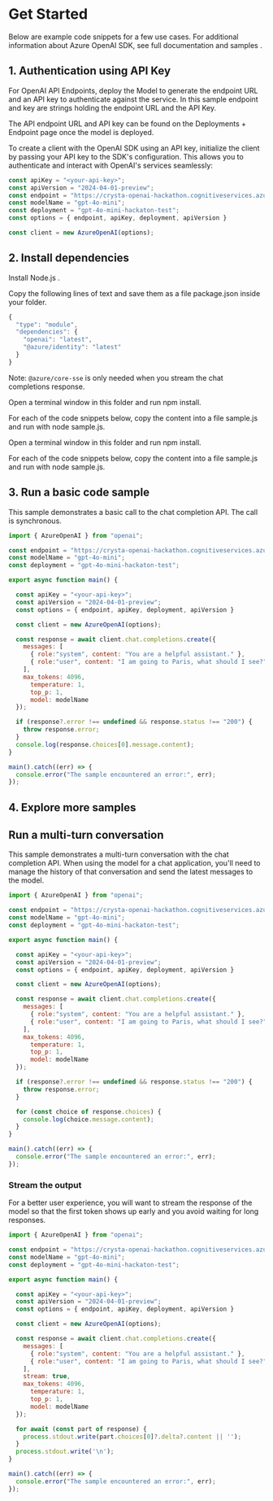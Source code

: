 # Get Started
Below are example code snippets for a few use cases. For additional information about Azure OpenAI SDK, see full documentation  and samples .

## 1. Authentication using API Key
For OpenAI API Endpoints, deploy the Model to generate the endpoint URL and an API key to authenticate against the service. In this sample endpoint and key are strings holding the endpoint URL and the API Key.

The API endpoint URL and API key can be found on the Deployments + Endpoint page once the model is deployed.

To create a client with the OpenAI SDK using an API key, initialize the client by passing your API key to the SDK's configuration. This allows you to authenticate and interact with OpenAI's services seamlessly:

```javascript
const apiKey = "<your-api-key>";
const apiVersion = "2024-04-01-preview";
const endpoint = "https://crysta-openai-hackathon.cognitiveservices.azure.com/";
const modelName = "gpt-4o-mini";
const deployment = "gpt-4o-mini-hackaton-test";
const options = { endpoint, apiKey, deployment, apiVersion }

const client = new AzureOpenAI(options);
```

## 2. Install dependencies
Install Node.js .

Copy the following lines of text and save them as a file package.json inside your folder.

```javascript
{
  "type": "module",
  "dependencies": {
    "openai": "latest",
    "@azure/identity": "latest"
  }
}
```

Note: `@azure/core-sse` is only needed when you stream the chat completions response.

Open a terminal window in this folder and run npm install.

For each of the code snippets below, copy the content into a file sample.js and run with node sample.js.

Open a terminal window in this folder and run npm install.

For each of the code snippets below, copy the content into a file sample.js and run with node sample.js.

## 3. Run a basic code sample
This sample demonstrates a basic call to the chat completion API. The call is synchronous.

```javascript
import { AzureOpenAI } from "openai";

const endpoint = "https://crysta-openai-hackathon.cognitiveservices.azure.com/";
const modelName = "gpt-4o-mini";
const deployment = "gpt-4o-mini-hackaton-test";

export async function main() {

  const apiKey = "<your-api-key>";
  const apiVersion = "2024-04-01-preview";
  const options = { endpoint, apiKey, deployment, apiVersion }

  const client = new AzureOpenAI(options);

  const response = await client.chat.completions.create({
    messages: [
      { role:"system", content: "You are a helpful assistant." },
      { role:"user", content: "I am going to Paris, what should I see?" }
    ],
    max_tokens: 4096,
      temperature: 1,
      top_p: 1,
      model: modelName
  });

  if (response?.error !== undefined && response.status !== "200") {
    throw response.error;
  }
  console.log(response.choices[0].message.content);
}

main().catch((err) => {
  console.error("The sample encountered an error:", err);
});
```

## 4. Explore more samples
## Run a multi-turn conversation
This sample demonstrates a multi-turn conversation with the chat completion API. When using the model for a chat application, you'll need to manage the history of that conversation and send the latest messages to the model.

```javascript
import { AzureOpenAI } from "openai";

const endpoint = "https://crysta-openai-hackathon.cognitiveservices.azure.com/";
const modelName = "gpt-4o-mini";
const deployment = "gpt-4o-mini-hackaton-test";

export async function main() {

  const apiKey = "<your-api-key>";
  const apiVersion = "2024-04-01-preview";
  const options = { endpoint, apiKey, deployment, apiVersion }

  const client = new AzureOpenAI(options);

  const response = await client.chat.completions.create({
    messages: [
      { role:"system", content: "You are a helpful assistant." },
      { role:"user", content: "I am going to Paris, what should I see?" }
    ],
    max_tokens: 4096,
      temperature: 1,
      top_p: 1,
      model: modelName
  });

  if (response?.error !== undefined && response.status !== "200") {
    throw response.error;
  }

  for (const choice of response.choices) {
    console.log(choice.message.content);
  }
}

main().catch((err) => {
  console.error("The sample encountered an error:", err);
});
```

### Stream the output
For a better user experience, you will want to stream the response of the model so that the first token shows up early and you avoid waiting for long responses.

```javascript
import { AzureOpenAI } from "openai";

const endpoint = "https://crysta-openai-hackathon.cognitiveservices.azure.com/";
const modelName = "gpt-4o-mini";
const deployment = "gpt-4o-mini-hackaton-test";

export async function main() {

  const apiKey = "<your-api-key>";
  const apiVersion = "2024-04-01-preview";
  const options = { endpoint, apiKey, deployment, apiVersion }

  const client = new AzureOpenAI(options);

  const response = await client.chat.completions.create({
    messages: [
      { role:"system", content: "You are a helpful assistant." },
      { role:"user", content: "I am going to Paris, what should I see?" }
    ],
    stream: true,
    max_tokens: 4096,
      temperature: 1,
      top_p: 1,
      model: modelName
  });

  for await (const part of response) {
    process.stdout.write(part.choices[0]?.delta?.content || '');
  }
  process.stdout.write('\n');
}

main().catch((err) => {
  console.error("The sample encountered an error:", err);
});
```

